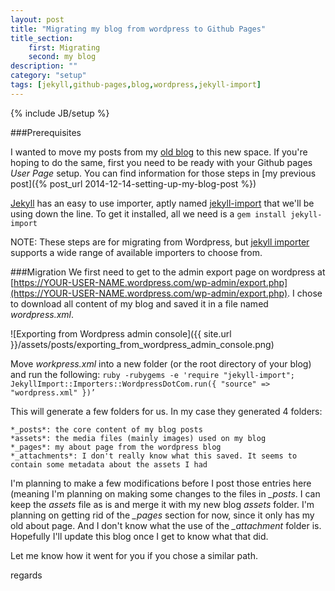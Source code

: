 ```yaml
---
layout: post
title: "Migrating my blog from wordpress to Github Pages"
title_section:
    first: Migrating 
    second: my blog
description: ""
category: "setup"
tags: [jekyll,github-pages,blog,wordpress,jekyll-import]
---
```

{% include JB/setup %}

###Prerequisites

I wanted to move my posts from my [old blog](http://techneekr.wordpress.com/) to this new space. If you're hoping to 
do the same, first you need to be ready with your Github pages *User Page* setup. You can find information for those 
steps in [my previous post]({% post_url 2014-12-14-setting-up-my-blog-post %})

[Jekyll](http://jekyllrb.com/) has an easy to use importer, aptly named 
[jekyll-import](https://github.com/jekyll/jekyll-import) that we'll be using down the line. To get it installed,
all we need is a `gem install jekyll-import`

NOTE: These steps are for migrating from Wordpress, but [jekyll importer](http://import.jekyllrb.com/) supports a wide 
range of available importers to choose from.

###Migration
We first need to get to the admin export page on wordpress at 
[https://YOUR-USER-NAME.wordpress.com/wp-admin/export.php](https://YOUR-USER-NAME.wordpress.com/wp-admin/export.php). 
I chose to download all content of my blog and saved it in a file named *wordpress.xml*.

![Exporting from Wordpress admin console]({{ site.url }}/assets/posts/exporting_from_wordpress_admin_console.png)

Move *workpress.xml* into a new folder (or the root directory of your blog) and run the following:
`ruby -rubygems -e 'require "jekyll-import"; JekyllImport::Importers::WordpressDotCom.run({ "source" => "wordpress.xml" })’`

This will generate a few folders for us. In my case they generated 4 folders:
    
    *_posts*: the core content of my blog posts
    *assets*: the media files (mainly images) used on my blog
    *_pages*: my about page from the wordpress blog
    *_attachments*: I don't really know what this saved. It seems to contain some metadata about the assets I had

I'm planning to make a few modifications before I post those entries here (meaning I'm planning on making some changes 
to the files in *_posts*. I can keep the *assets* file as is and merge it with my new blog *assets* folder. I'm 
planning on getting rid of the *_pages* section for now, since it only has my old about page. And I don't know what 
the use of the *_attachment* folder is. Hopefully I'll update this blog once I get to know what that did.

Let me know how it went for you if you chose a similar path.

regards
